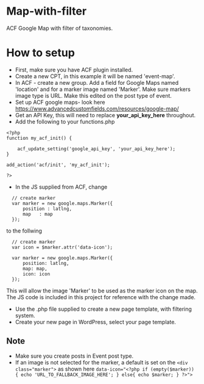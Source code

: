 # Map-with-filter
ACF Google Map with filter of taxonomies.

# How to setup
* First, make sure you have ACF plugin installed.
* Create a new CPT, in this example it will be named 'event-map'.
* In ACF - create a new group. Add a field for Google Maps named 'location' and for a marker image named 'Marker'. Make sure markers image type is URL. Make this edited on the post type of event.
* Set up ACF google maps- look here  https://www.advancedcustomfields.com/resources/google-map/
* Get an API Key, this will need to replace **your_api_key_here** throughout.
* Add the following to your functions.php
```
<?php 
function my_acf_init() {
	
	acf_update_setting('google_api_key', 'your_api_key_here');
}

add_action('acf/init', 'my_acf_init');

?>
```
* In the JS supplied from ACF, change 
```
  // create marker
  var marker = new google.maps.Marker({
      position : latlng,
      map	: map
  });
```
to the follwing
```
  // create marker
  var icon = $marker.attr('data-icon');

  var marker = new google.maps.Marker({
      position: latlng,
      map: map,
      icon: icon
  });

```
This will allow the image 'Marker' to be used as the marker icon on the map. The JS code is included in this project for reference with the change made.

* Use the .php file supplied to create a new page template, with filtering system.
* Create your new page in WordPress, select your page template.

## Note
* Make sure you create posts in Event post type.
* If an image is not selected for the marker, a default is set on the ```<div class="marker">``` as shown here ```data-icon="<?php if (empty($marker)) { echo 'URL_TO_FALLBACK_IMAGE_HERE'; } else{ echo $marker; } ?>">```
